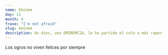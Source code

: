 ```yaml
---
name: Eminem
day: 11
month: 4
frase: "I'm not afraid"
slug: eminem
description: Un dios, una EMINEMCIA, le ha partido el culo a más raperillos basura que Hitler a Judíos, colándose en la cultura negra así demostrando que el poder blanco es la manifestación de la energía en su más alto nivel
---
```


Los ogros no viven felices por siempre
